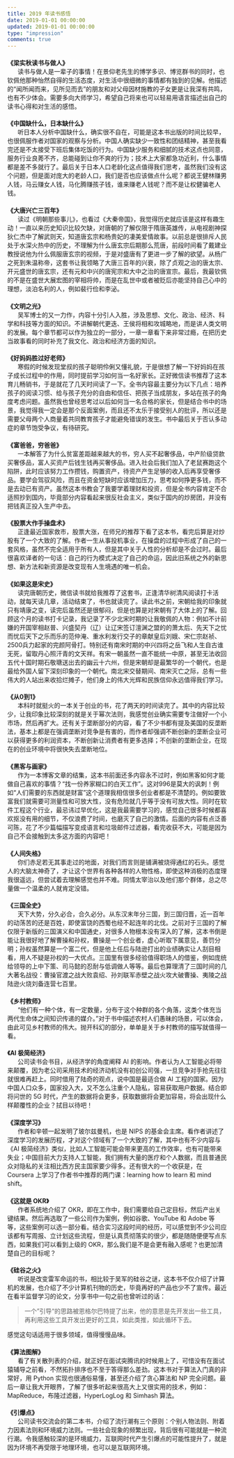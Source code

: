 ```yaml
---
title: 2019 年读书感悟
date: 2019-01-01 00:00:00
updated: 2019-01-01 00:00:00
type: "impression"
comments: true
---
```


<style>
.post-title {
  display: none !important;
}
.posts-expand {
  padding-top: 0px !important;
}
h4{
  margin-bottom: 0px !important;
}
</style>

<h4 id="梁实秋读书与做人">《梁实秋读书与做人》</h4>&nbsp;&nbsp;&nbsp;&nbsp;&nbsp;&nbsp;读书与做人是一辈子的事情！在景仰老先生的博学多识、博览群书的同时，也钦佩他那种怡然自得的生活态度，对生活中很细微的事情都有独到的见解。他描述的“闻所闻而来，见所见而去”的朋友和对父母因材施教的子女更是让我深有共鸣，也有不少体会。需要多向大师学习，希望自己将来也可以轻易用语言描述出自己的读书心得和对生活的感悟。

<h4 id="中国缺什么，日本缺什么">《中国缺什么，日本缺什么》</h4>&nbsp;&nbsp;&nbsp;&nbsp;&nbsp;&nbsp;听日本人分析中国缺什么，确实很不自在，可能是这本书出版的时间比较早，也很佩服作者对国家的观察与分析。中国人确实缺少一致性和团结精神，甚至我看完还是不太接受下班后集体吃饭的行为。中国缺少服务和细腻的技术这点也同意，服务行业良莠不齐，总能碰到让你不爽的行为；技术上大家都急功近利，什么事情都是差不多就行了。最后关于日本人口老龄化这点值得我们思考，虽然我们没有这个问题，但是面对庞大的老龄人口，我们是否也应该做点什么呢？都说王健林赚男人钱，马云赚女人钱，马化腾赚孩子钱，谁来赚老人钱呢？而不是让权健骗老人钱。

<h4 id="大唐兴亡三百年">《大唐兴亡三百年》</h4>&nbsp;&nbsp;&nbsp;&nbsp;&nbsp;&nbsp;读过《明朝那些事儿》，也看过《大秦帝国》，我觉得历史就应该是这样有趣生动！一直以来历史知识比较欠缺，对唐朝的了解仅限于隋唐英雄传，从电视剧神探狄仁杰中了解武则天，知道唐玄宗和杨贵妃的凄美爱情故事。以前总是很排斥人民处于水深火热中的历史，不理解为什么唐玄宗后期那么荒唐，前段时间看了戴建业教授说他为什么佩服唐玄宗的视频，于是对盛唐有了更进一步了解的欲望。从杨广之死到朱温称帝，这套书让我领略了大唐三百年的兴衰，除了贞观之治的唐太宗、开元盛世的唐玄宗，还有元和中兴的唐宪宗和大中之治的唐宣宗。最后，我最钦佩的不是在盛世大展宏图的宰相将帅，而是在乱世中或者被贬后亦能坚持自己心中的理想，淡泊名利的人，例如裴行俭和李泌。

<h4 id="文明之光">《文明之光》</h4>&nbsp;&nbsp;&nbsp;&nbsp;&nbsp;&nbsp;吴军博士的又一力作，内容十分引人入胜，涉及思想、文化、政治、经济、科学和科技等方面的知识。不讲解朝代更迭、王侯将相和攻城略地，而是讲人类文明的发展。每个章节都可以作为独立的一部分，一章一章看下来非常过瘾，在把历史当故事看的同时补充了我文化、政治和经济方面的知识。

<h4 id="好妈妈胜过好老师">《好妈妈胜过好老师》</h4>&nbsp;&nbsp;&nbsp;&nbsp;&nbsp;&nbsp;寒假的时候发现堂叔的孩子聪明伶俐又懂礼貌，于是很想了解一下好妈妈在孩子成长过程中的作用，同时提前学习如何当一名好家长。正好微信读书推荐了这本育儿畅销书，于是就花了几天时间读了一下。全书内容最主要分为以下几点：培养孩子的阅读习惯、给与孩子充分的自由和信任、把孩子当成朋友，多站在孩子的角度考虑问题。虽然我也曾经思考过以后如何当一名合格的家长，但是结合书中的场景，我觉得我一定会是那个反面案例，而且还不太乐于接受别人的批评，所以还是需要父母两个人商量着共同教育孩子才能避免错误的发生。书中最后关于否认多动症的章节饱受争议，有待研究。

<h4 id="富爸爸，穷爸爸">《富爸爸，穷爸爸》</h4>&nbsp;&nbsp;&nbsp;&nbsp;&nbsp;&nbsp;一本解答了为什么贫富差距越来越大的书，穷人买不起奢侈品，中产阶级贷款买奢侈品，富人买资产后钱生钱再买奢侈品。进入社会后我们加入了老鼠赛跑这个陷阱，此时应该努力工作攒钱，购置资产，待资产产生足够的收入后再享受奢侈品。要学会驾驭风险，而且在资金短缺时应该增加压力，思考如何挣更多钱，而不是去动已有资产。虽然这本书教会了我要学着理财和投资，但是全书内容肯定不合适照抄到国内，毕竟部分内容看起来很反社会主义，类似于国内的炒房团，并没有把钱真正投入生产中去。

<h4 id="股票大作手操盘术">《股票大作手操盘术》</h4>&nbsp;&nbsp;&nbsp;&nbsp;&nbsp;&nbsp;正逢最近国家救市，股票大涨，在师兄的推荐下看了这本书，看完后算是对炒股有了一个大致的了解。作者一生从事投机事业，在操盘的过程中形成了自己的一套风格，虽然不完全适用于所有人，但是其中关于人性的分析却是不会过时。最后很喜欢译者的一句话：自己的行为模式决定了自己的命运，因此旧系统之外的新思想、新方法和新资源是改变现有人生境遇的唯一机会。

<h4 id="如果这是宋史">《如果这是宋史》</h4>&nbsp;&nbsp;&nbsp;&nbsp;&nbsp;&nbsp;读完唐朝历史，微信读书就给我推荐了这套书，正逢清华树清风阅读打卡活动，就每天读几章，活动结束了，书也就读完了。读此书之前，宋朝给我的印象就只有靖康之变，读完后虽然还是很郁闷，但是也算是对宋朝有了大体上的了解。回顾这个月的读书打卡记录，我记录了不少北宋时期的让我敬佩的人物：例如不计前嫌的开国宰相赵普、兴盛契丹（辽）让辽宋签订澶渊之盟的的萧太后、先天下之忧而忧后天下之乐而乐的范仲淹、重水利发行交子的章献皇后刘娥、宋仁宗赵祯、2500兵力起家的完颜阿骨打。特别还有南宋时期的中兴四将之岳飞和人生自古谁无死，留取丹心照汗青的文天祥。有宋一朝虽然一直不能统一中原，甚至无法收回五代十国时期石敬瑭送出去的幽云十六州，但是宋朝却是最繁华的一个朝代，也是最给外国人留下深刻印象的一个朝代。南北宋交替期间、南宋灭亡之际，总有一些伟大的人站出来收拾烂摊子，他们身上的伟大光辉和民族信仰永远值得我们学习。

<h4 id="从0到1">《从0到1》</h4>&nbsp;&nbsp;&nbsp;&nbsp;&nbsp;&nbsp;本科时就挺火的一本关于创业的书，花了两天的时间读完了。其中的内容比较少，让我印象比较深刻的就是关于幂次法则，我感觉创业确实需要专注做好一个小市场，然后再扩大。还有关于垄断部分的内容，看了不少书都有提及美国的反垄断法，基本上都是在强调垄断对竞争是有害的，而作者却强调不断创新的垄断企业可以获得更多的利润资本，不断创新让消费者有更多选择；不创新的垄断企业，在现在的创业环境中将很快失去垄断地位。

<h4 id="黑客与画家">《黑客与画家》</h4>&nbsp;&nbsp;&nbsp;&nbsp;&nbsp;&nbsp;作为一本博客文章的结集，这本书前面还多内容永不过时，例如黑客如何才能做自己喜欢的事情？“找一份养家糊口的白天工作”。这对996是莫大的讽刺！例如“人们需要的东西就是财富”这个道理我相信很多创业者都是不清楚的。例如要致富我们就需要可测量性和可放大性，没有危险就几乎等于没有可放大性。同时在软件工程这个行业，最忌讳过早优化，这是我最需要学习的，感觉自己很多时候都喜欢抠没有用的细节，不仅浪费了时间，也磨灭了自己的激情。后面的内容有点泛善可陈，花了不少篇幅描写变成语言和垃圾邮件过滤器，看完收获不大，可能是因为自己不会接触到太多这方面的内容吧！

<h4 id="人间失格">《人间失格》</h4>&nbsp;&nbsp;&nbsp;&nbsp;&nbsp;&nbsp;你们赤足若无其事走过的地面，对我们而言则是铺满被烧得通红的石头。感觉人的大脑太神奇了，才让这个世界有各种各样的人物性格，即使这种消极的态度理我很遥远，但尝试着去理解感觉也并不难。同情太宰治以及他们那个群体，总之尽量做一个温柔的人就肯定没错。

<h4 id="三国全史">《三国全史》</h4>&nbsp;&nbsp;&nbsp;&nbsp;&nbsp;&nbsp;天下大势，分久必合，合久必分。从东汉末年分三国，到三国归晋，近一百年的动荡苦的还是百姓，即使富饶的西蜀也经不起连年的北伐。之前对于三国的了解仅限于新版的三国演义和中国通史，对很多人物根本没有深入的了解，这本书倒是能让我很好地了解曹操和孙权，曹操是一个创业者，虚心听取下属意见，善罚分明；孙权虽然算是一个富二代，但是他上任后与陆逊打出的业绩确实让人刮目相看，用人不疑是孙权的一大优点。三国里有很多经验值得职场人的借鉴，例如庞统给领导的上中下策、司马懿的忍耐与低调做人等等。最后也算理清了三国时间的几大著名战役：曹操官渡之战大败袁绍、孙刘联军赤壁之战火攻大破曹操、夷陵之战陆逊火烧刘备连营七百里。

<h4 id="乡村教师">《乡村教师》</h4>&nbsp;&nbsp;&nbsp;&nbsp;&nbsp;&nbsp;“他们有一种个体，有一定数量，分布于这个种群的各个角落，这类个体充当两代生命体之间知识传递的媒介。”对于书中描述农村人们愚昧的场景，可以体会，由此可见乡村教师的伟大。抛开科幻的部分，单单是关于乡村教师的描写就值得一看。

<h4 id="AI 极简经济">《AI 极简经济》</h4>&nbsp;&nbsp;&nbsp;&nbsp;&nbsp;&nbsp;公司读书会书目，从经济学的角度阐释 AI 的影响。作者认为人工智能必将带来颠覆，因为老公司采用技术的经济动机没有初创公司强，一旦竞争对手抢先往往就很难再赶上。同时借用了陆奇的观点，说中国是最适合做 AI 工程的国家。因为中国人口众多，国家投入大，又不怎么注重个人隐私，容易获取用户数据。结合即将问世的 5G 时代，产生的数据将会更多，获取数据将会更加容易，将会出现什么样颠覆性的企业？拭目以待吧！

<h4 id="深度学习">《深度学习》</h4>&nbsp;&nbsp;&nbsp;&nbsp;&nbsp;&nbsp;作者和辛顿一起发明了玻尔兹曼机，也是 NIPS 的基金会主席。看作者讲述了深度学习的发展历程，才对这个领域有了一个大致的了解，其中也有不少内容与《AI 极简经济》类似，比如人工智能可能会带来更高的工作效率，也有可能带来失业；中国目前大力支持人工智能，我们拥有大量的医疗和个人数据，而且普通民众对隐私的关注相比西方民主国家要少得多。还有很大的一个收获是，在 Coursera 上学习了作者书中推荐的两门课：learning how to learn 和 mind shift。

<h4 id="这就是 OKR">《这就是 OKR》</h4>&nbsp;&nbsp;&nbsp;&nbsp;&nbsp;&nbsp;作者系统地介绍了 OKR，即在工作中，我们需要给自己定目标，然后产出关键结果。然后再选取了一些公司作为案例，例如谷歌、YouTube 和 Adobe 等等，这些案例可以选一部分看。结合实习这段时间的经历，可以感觉到不少公司应该都有写周报、立计划这些流程，但是认真贯彻落实的很少，都是随随便便写点东西，如果我们可以看到上级的 OKR，那么我们是不是会更有融入感呢？也更加清楚自己的目标呢？

<h4 id="硅谷之火">《硅谷之火》</h4>&nbsp;&nbsp;&nbsp;&nbsp;&nbsp;&nbsp;听说是改变雷军命运的书，相比较于吴军的硅谷之谜，这本书不仅介绍了计算机的发展，也介绍了不少计算机刊物的历史，毕竟再好的产品也少不了宣传。最近在看半监督学习的论文，分享书中一句之前也曾听过的话：

> 一个”引导“的思路被恩格尔巴特提了出来，他的意思是先开发出一些工具，再利用这些工具开发出更好的工具，如此类推，如此循环下去。

感觉这句话适用于很多领域，值得慢慢品味。

<h4 id="算法图解">《算法图解》</h4>&nbsp;&nbsp;&nbsp;&nbsp;&nbsp;&nbsp;看了有关散列表的介绍，就正好在面试突腾讯的时候用上了，可惜没有在面试猿辅导之前看，不然拓扑排序也不至于答得那么差劲。这本书对于算法入门真的非常好，用 Python 实现也很通俗易懂，甚至还介绍了贪心算法和 NP 完全问题。最后一章让我大开眼界，了解了很多听起来很高大上又很实用的技术，例如：MapReduce，布隆过滤器，HyperLogLog 和 Simhash 算法。

<h4 id="引爆点">《引爆点》</h4>&nbsp;&nbsp;&nbsp;&nbsp;&nbsp;&nbsp;公司读书交流会的第二本书，介绍了流行潮有三个原则：个别人物法则、附着力因素法则和环境威力法则。一些社会现象的频繁出现，背后很有可能就是一种流行潮。令我感触较深的是环境威力，互联网时代产生引爆点的可能性提升了，就是因为环境不再受限于地理环境，也可以是互联网环境。